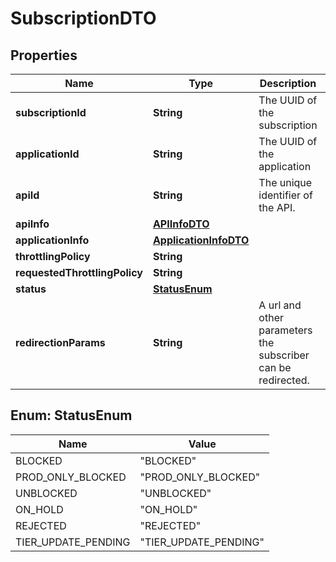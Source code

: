 

# SubscriptionDTO

## Properties

Name | Type | Description | Notes
------------ | ------------- | ------------- | -------------
**subscriptionId** | **String** | The UUID of the subscription |  [optional] [readonly]
**applicationId** | **String** | The UUID of the application | 
**apiId** | **String** | The unique identifier of the API. |  [optional]
**apiInfo** | [**APIInfoDTO**](APIInfoDTO.md) |  |  [optional]
**applicationInfo** | [**ApplicationInfoDTO**](ApplicationInfoDTO.md) |  |  [optional]
**throttlingPolicy** | **String** |  | 
**requestedThrottlingPolicy** | **String** |  |  [optional]
**status** | [**StatusEnum**](#StatusEnum) |  |  [optional]
**redirectionParams** | **String** | A url and other parameters the subscriber can be redirected. |  [optional] [readonly]



## Enum: StatusEnum

Name | Value
---- | -----
BLOCKED | &quot;BLOCKED&quot;
PROD_ONLY_BLOCKED | &quot;PROD_ONLY_BLOCKED&quot;
UNBLOCKED | &quot;UNBLOCKED&quot;
ON_HOLD | &quot;ON_HOLD&quot;
REJECTED | &quot;REJECTED&quot;
TIER_UPDATE_PENDING | &quot;TIER_UPDATE_PENDING&quot;



